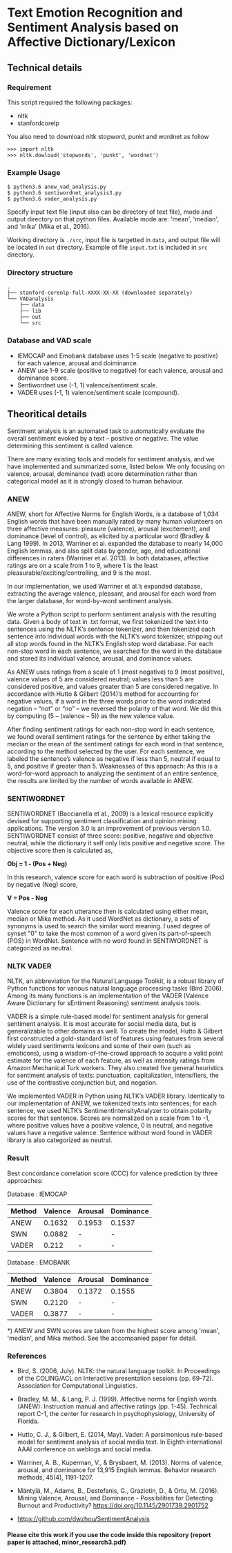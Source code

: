 # Text Emotion Recognition and Sentiment Analysis based on Affective Dictionary/Lexicon

## Technical details
### Requirement
This script required the following packages:
- nltk
- stanfordcorelp

You also need to download nltk stopword, punkt and wordnet as follow

    >>> import nltk
    >>> nltk.dowload('stopwords', 'punkt', 'wordnet')

### Example Usage
    $ python3.6 anew_vad_analysis.py
    $ python3.6 sentiwordnet_analysis3.py
    $ python3.6 vader_analysis.py
    
Specify input text file (input also can be directory of text file), mode and output directory on that python files. Available mode are: 'mean', 'median', and 'mika' (Mika et al., 2016).

Working directory is `./src`, input file is targetted in `data`, and output file will be located in `out` directory. Example of file `input.txt` is included in `src` directory.

### Directory structure
```
.
├── stanford-corenlp-full-XXXX-XX-XX (downloaded separately)
└── VADanalysis
    ├── data
    ├── lib
    ├── out
    └── src
```
### Database and VAD scale
 - IEMOCAP and Emobank database uses 1-5 scale (negative to positive) for each valence, arousal and doiminance.
 - ANEW use 1-9 scale (positive to negative) for each valence, arousal and dominance score.
 - Sentiwordnet use (-1, 1) valence/sentiment scale.
 - VADER uses (-1, 1) valence/sentiment scale (compound).

## Theoritical details
Sentiment analysis is an automated task to automatically evaluate the overall sentiment evoked by a text – positive or negative. The value determining this sentiment is called valence.

There are many existing tools and models for sentiment analysis, and we have implemented and summarized some, listed below. We only focusing on valence, arousal, dominance (vad) score determination rather than categorical model as it is strongly closed to human behaviour.

### ANEW

ANEW, short for Affective Norms for English Words, is a database of 1,034 English words that have been manually rated by many human volunteers on three affective measures: pleasure (valence), arousal (excitement), and dominance (level of control), as elicited by a particular word (Bradley & Lang 1999). In 2013, Warriner et al. expanded the database to nearly 14,000 English lemmas, and also split data by gender, age, and educational differences in raters (Warriner et al. 2013). In both databases, affective ratings are on a scale from 1 to 9, where 1 is the least pleasurable/exciting/controlling, and 9 is the most.

In our implementation, we used Warriner et al.’s expanded database, extracting the average valence, pleasant, and arousal for each word from the larger database, for word-by-word sentiment analysis.

We wrote a Python script to perform sentiment analysis with the resulting data. Given a body of text in .txt format, we first tokenized the text into sentences using the NLTK’s sentence tokenizer, and then tokenized each sentence into individual words with the NLTK’s word tokenizer, stripping out all stop words found in the NLTK’s English stop word database. For each non-stop word in each sentence, we searched for the word in the database and stored its individual valence, arousal, and dominance values.

As ANEW uses ratings from a scale of 1 (most negative) to 9 (most positive), valence values of 5 are considered neutral; values less than 5 are considered positive, and values greater than 5 are considered negative. In accordance with Hutto & Gilbert (2014)’s method for accounting for negative values, if a word in the three words prior to the word indicated negation – “not” or “no” – we reversed the polarity of that word. We did this by computing (5 – (valence – 5)) as the new valence value.

After finding sentiment ratings for each non-stop word in each sentence, we found overall sentiment ratings for the sentence by either taking the median or the mean of the sentiment ratings for each word in that sentence, according to the method selected by the user. For each sentence, we labeled the sentence’s valence as negative if less than 5, neutral if equal to 5, and positive if greater than 5.
Weaknesses of this approach: As this is a word-for-word approach to analyzing the sentiment of an entire sentence, the results are limited by the number of words available in ANEW.

### SENTIWORDNET
SENTIWORDNET (Baccianella et al., 2009) is a lexical resource explicitly devised for supporting sentiment classification and opinion mining applications. The version 3.0 is an improvement of previous version 1.0. SENTIWORDNET consist of three score: positive, negative and objective neutral, while the dictionary it self only lists positive and negative score. The objective score then is calculated as, 

**Obj = 1 - (Pos + Neg)**

In this research, valence score for each word is subtraction of positive (Pos) by negative (Neg) score,

**V = Pos - Neg**

Valence score for each utterance then is calculated using either mean, median or Mika method. As it used WordNet as dictionary, a sets of synonyms is used to search the similar word meaning. I used degree of synset "0" to take the most common of a word given its part-of-speech (POS) in WordNet. Sentence with no word found in SENTIWORDNET is categorized as neutral.

### NLTK VADER
NLTK, an abbreviation for the Natural Language Toolkit, is a robust library of Python functions for various natural language processing tasks (Bird 2006). Among its many functions is an implementation of the VADER (Valence Aware Dictionary for sEntiment Reasoning) sentiment analysis tools.

VADER is a simple rule-based model for sentiment analysis for general sentiment analysis. It is most accurate for social media data, but is generalizable to other domains as well. To create the model, Hutto & Gilbert first constructed a gold-standard list of features using features from several widely used sentiments lexicons and some of their own (such as emoticons), using a wisdom-of-the-crowd approach to acquire a valid point estimate for the valence of each feature, as well as intensity ratings from Amazon Mechanical Turk workers. They also created five general heuristics for sentiment analysis of texts: punctuation, capitalization, intensifiers, the use of the contrastive conjunction but, and negation.

We implemented VADER in Python using NLTK’s VADER library. Identically to our implementation of ANEW, we tokenized texts into sentences; for each sentence, we used NLTK’s SentimentIntensityAnalyzer to obtain polarity scores for that sentence. Scores are normalized on a scale from 1 to -1, where positive values have a positive valence, 0 is neutral, and negative values have a negative valence. Sentence without word found in VADER library is also categorized as neutral.

### Result
Best concordance correlation score (CCC) for valence prediction by three approaches:

Database : IEMOCAP

|   Method  |   Valence |   Arousal |   Dominance   |
|-----------|-----------|-----------|---------------|
|ANEW       | 0.1632    | 0.1953    | 0.1537        |
|SWN        | 0.0882    | -         | -             |
|VADER      | 0.212     | -         | -             |


Database : EMOBANK

|   Method  |   Valence |   Arousal |   Dominance   |
|-----------|-----------|-----------|---------------|
|ANEW       | 0.3804    | 0.1372    | 0.1555        |
|SWN        | 0.2120    |  -        | -             |
|VADER      | 0.3877    |  -        | -             |


*) ANEW and SWN scores are taken from the highest score among 'mean', 'median', and Mika method. See the accompanied paper for detail.

### References
- Bird, S. (2006, July). NLTK: the natural language toolkit. In Proceedings of the COLING/ACL
on Interactive presentation sessions (pp. 69-72). Association for Computational
Linguistics.

- Bradley, M. M., & Lang, P. J. (1999). Affective norms for English words (ANEW): Instruction
manual and affective ratings (pp. 1-45). Technical report C-1, the center for research in
psychophysiology, University of Florida.

- Hutto, C. J., & Gilbert, E. (2014, May). Vader: A parsimonious rule-based model for sentiment
analysis of social media text. In Eighth international AAAI conference on weblogs and
social media.

- Warriner, A. B., Kuperman, V., & Brysbaert, M. (2013). Norms of valence, arousal, and
dominance for 13,915 English lemmas. Behavior research methods, 45(4), 1191-1207.

- Mäntylä, M., Adams, B., Destefanis, G., Graziotin, D., & Ortu, M. (2016). Mining Valence, Arousal, and Dominance - Possibilities for Detecting Burnout and Productivity? https://doi.org/10.1145/2901739.2901752

- https://github.com/dwzhou/SentimentAnalysis

#### Please cite this work if you use the code inside this repository (report paper is attached, minor_research3.pdf)
